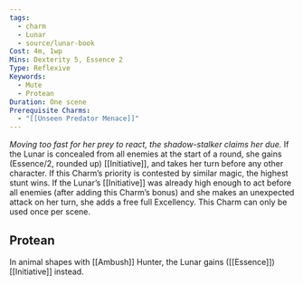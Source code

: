 ```yaml
---
tags:
  - charm
  - Lunar
  - source/lunar-book
Cost: 4m, 1wp
Mins: Dexterity 5, Essence 2
Type: Reflexive
Keywords:
  - Mute
  - Protean
Duration: One scene
Prerequisite Charms:
  - "[[Unseen Predator Menace]]"
---
```

*Moving too fast for her prey to react, the shadow-stalker claims her due.*
If the Lunar is concealed from all enemies at the start of a round, she gains (Essence/2, rounded up) [[Initiative]], and takes her turn before any other character. If this Charm’s priority is contested by similar magic, the highest stunt wins. If the Lunar’s [[Initiative]] was already high enough to act before all enemies (after adding this Charm’s bonus) and she makes an unexpected attack on her turn, she adds a free full Excellency. This Charm can only be used once per scene. 
## Protean 

In animal shapes with [[Ambush]] Hunter, the Lunar gains ([[Essence]]) [[Initiative]] instead.